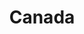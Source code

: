 ---
title: "Canada"
introtext: ""
introimage: "https://lh3.googleusercontent.com/2zUk2Q8cyldK37jfgW0eY3uzptBfEnzte_gXTSjK0FuMagsxKHON_45Pfe6-fky_EgDljJnDhCIHRuv3BZm2OzuSzKLesKrguLP8wW4gS4nPfOq3OZBTtBGt1DAMSk7Vys3T_Sr_QQ=w2400"
surface: "9.980.000"
inhabitants: "37.060.000"
rate: "1,48"
valuta: "CAN dollar"
bigmac_index: ""
---